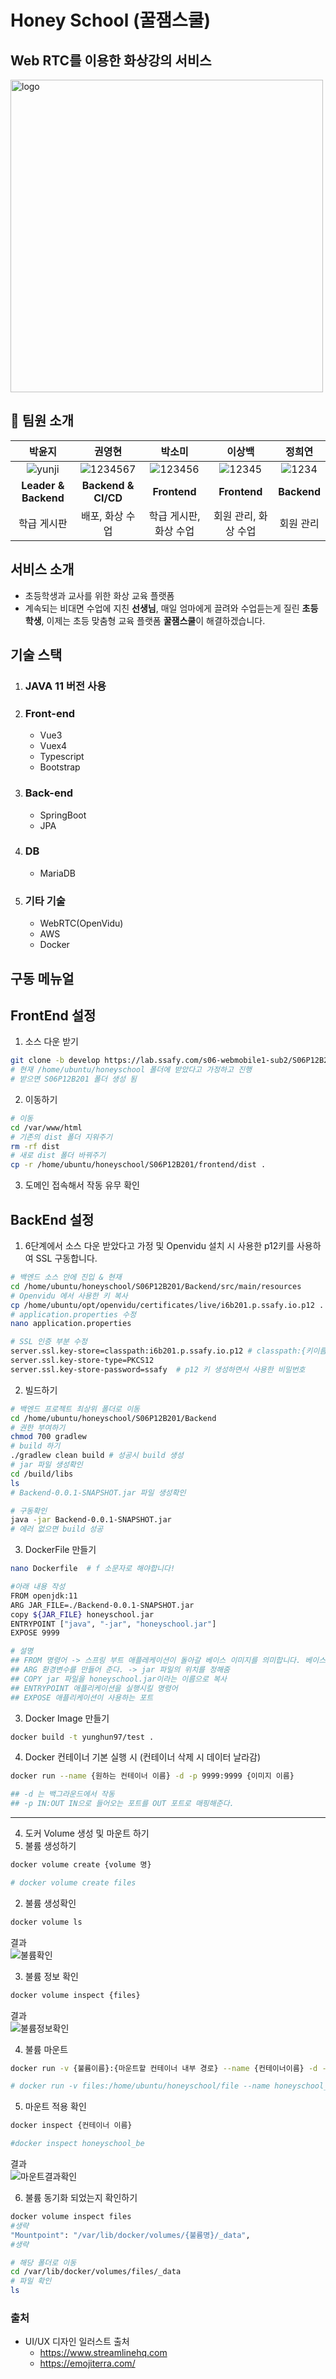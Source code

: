 # Honey School (꿀잼스쿨)

## Web RTC를 이용한 화상강의 서비스

<img alt="logo" src="README.assets/logo.png" width="500" height="500"/>

<br>

## :running: 팀원 소개

|            박윤지             |                권영현                 |               박소미                |              이상백               |             정희연              |
| :---------------------------: | :-----------------------------------: | :---------------------------------: | :-------------------------------: | :-----------------------------: |
| ![yunji](README.assets/profile/yunji.png) | ![1234567](README.assets/profile/yunji.png) | ![123456](README.assets/profile/yunji.png) | ![12345](README.assets/profile/yunji.png) | ![1234](README.assets/profile/yunji.png) |
|     **Leader & Backend**     |              **Backend & CI/CD**              |             **Frontend**             |        **Frontend**        |          **Backend**           |
|     학급 게시판     |              배포, 화상 수업              |             학급 게시판, 화상 수업             |        회원 관리, 화상 수업        |          회원 관리           |


## 서비스 소개


- 초등학생과 교사를 위한 화상 교육 플랫폼
- 계속되는 비대면 수업에 지친 **선생님**,
  매일 엄마에게 끌려와 수업듣는게 질린 **초등학생**,
  이제는 초등 맞춤형 교육 플랫폼 **꿀잼스쿨**이 해결하겠습니다.



## 기술 스택 

1. ### JAVA 11 버전 사용

2. ### Front-end

   - Vue3
   - Vuex4
   - Typescript
   - Bootstrap

3. ### Back-end

   - SpringBoot
   - JPA

4. ### DB

   - MariaDB

5. ### 기타 기술

   - WebRTC(OpenVidu)
   - AWS
   - Docker



## 구동 메뉴얼

## FrontEnd 설정

1. 소스 다운 받기

```bash
git clone -b develop https://lab.ssafy.com/s06-webmobile1-sub2/S06P12B201.git
# 현재 /home/ubuntu/honeyschool 폴더에 받았다고 가정하고 진행
# 받으면 S06P12B201 폴더 생성 됨
```

2. 이동하기

```bash
# 이동
cd /var/www/html
# 기존의 dist 폴더 지워주기
rm -rf dist
# 새로 dist 폴더 바꿔주기
cp -r /home/ubuntu/honeyschool/S06P12B201/frontend/dist .
```

3. 도메인 접속해서 작동 유무 확인

## BackEnd 설정

1. 6단계에서 소스 다운 받았다고 가정 및 Openvidu 설치 시 사용한 p12키를 사용하여 SSL 구동합니다.

```bash
# 백엔드 소스 안에 진입 & 현재 
cd /home/ubuntu/honeyschool/S06P12B201/Backend/src/main/resources
# Openvidu 에서 사용한 키 복사
cp /home/ubuntu/opt/openvidu/certificates/live/i6b201.p.ssafy.io.p12 .
# application.properties 수정
nano application.properties

# SSL 인증 부분 수정
server.ssl.key-store=classpath:i6b201.p.ssafy.io.p12 # classpath:{키이름} classpath: src/main/resouces의 경로를 나타낸다. 
server.ssl.key-store-type=PKCS12
server.ssl.key-store-password=ssafy  # p12 키 생성하면서 사용한 비밀번호
```

2. 빌드하기

```bash
# 백엔드 프로젝트 최상위 폴더로 이동
cd /home/ubuntu/honeyschool/S06P12B201/Backend
# 권한 부여하기
chmod 700 gradlew
# build 하기
./gradlew clean build # 성공시 build 생성
# jar 파일 생성확인
cd /build/libs
ls
# Backend-0.0.1-SNAPSHOT.jar 파일 생성확인

# 구동확인
java -jar Backend-0.0.1-SNAPSHOT.jar
# 에러 없으면 build 성공
```

3. DockerFile 만들기

```bash
nano Dockerfile  # f 소문자로 해야합니다!

#아래 내용 작성
FROM openjdk:11
ARG JAR_FILE=./Backend-0.0.1-SNAPSHOT.jar
copy ${JAR_FILE} honeyschool.jar
ENTRYPOINT ["java", "-jar", "honeyschool.jar"]
EXPOSE 9999

# 설명
## FROM 명령어 -> 스프링 부트 애플레케이션이 돌아갈 베이스 이미지를 의미합니다. 베이스 이미지는 docker hub 사이트 참조
## ARG 환경변수를 만들어 준다. -> jar 파일의 위치를 정해줌
## COPY jar 파일을 honeyschool.jar이라는 이름으로 복사
## ENTRYPOINT 애플리케이션을 실행시킬 명령어
## EXPOSE 애플리케이션이 사용하는 포트 
```

3. Docker Image 만들기

```bash
docker build -t yunghun97/test .

```

4. Docker 컨테이너 기본 실행 시 (컨테이너 삭제 시 데이터 날라감)

```bash
docker run --name {원하는 컨테이너 이름} -d -p 9999:9999 {이미지 이름}

## -d 는 백그라운드에서 작동
## -p IN:OUT IN으로 들어오는 포트를 OUT 포트로 매핑해준다.
```

---

4. 도커 Volume 생성 및 마운트 하기
5. 불륨 생성하기

```bash
docker volume create {volume 명}

# docker volume create files
```

2. 불륨 생성확인

```bash
docker volume ls

```

결과  
![불륨확인](https://user-images.githubusercontent.com/71022555/154391203-37f90b1c-22d9-4e44-afb5-eab5765bd5e7.png)  

3. 불륨 정보 확인

```bash
docker volume inspect {files}
```

결과  
![불륨정보확인](https://user-images.githubusercontent.com/71022555/154391362-2e440cde-a2d7-4c15-a3e6-a64c333a7515.png)  

4. 불륨 마운트

```bash
docker run -v {불륨이름}:{마운트할 컨테이너 내부 경로} --name {컨테이너이름} -d -p 9999:9999 {이미지이름}

# docker run -v files:/home/ubuntu/honeyschool/file --name honeyschool_be -d -p 9999:9999 yunghun97/v0.9
```

5. 마운트 적용 확인

```bash
docker inspect {컨테이너 이름}

#docker inspect honeyschool_be
```

결과  
![마운트결과확인](https://user-images.githubusercontent.com/71022555/154392384-9da1c54b-f57e-43cd-a666-ed82082c2a36.png)  

6. 불륨 동기화 되었는지 확인하기

```bash
docker volume inspect files
#생략
"Mountpoint": "/var/lib/docker/volumes/{불륨명}/_data",
#생략

# 해당 폴더로 이동
cd /var/lib/docker/volumes/files/_data
# 파일 확인
ls
```



### 출처

- UI/UX 디자인 일러스트 출처
  - https://www.streamlinehq.com
  - https://emojiterra.com/

